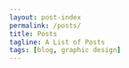 ```yaml
---
layout: post-index
permalink: /posts/
title: Posts
tagline: A List of Posts
tags: [blog, graphic design]
---
```


